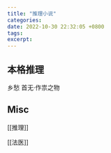 ```yaml
---
title: "推理小说"
categories: 
date: 2022-10-30 22:32:05 +0800
tags: 
excerpt: 
---
```





## 本格推理


乡愁
首无·作祟之物



## Misc

[[推理]]

[[法医]]

